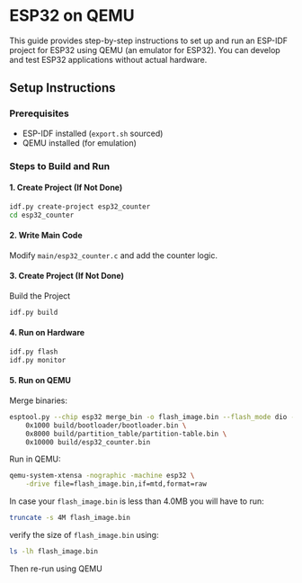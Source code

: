 # ESP32 on QEMU

This guide provides step-by-step instructions to set up and run an ESP-IDF project for ESP32 using QEMU (an emulator for ESP32).  You can develop and test ESP32 applications without actual hardware.

## Setup Instructions

### Prerequisites
- ESP-IDF installed (`export.sh` sourced)
- QEMU installed (for emulation)

### Steps to Build and Run

#### **1️. Create Project (If Not Done)**
```bash
idf.py create-project esp32_counter
cd esp32_counter
```
#### **2️. Write Main Code**
Modify `main/esp32_counter.c` and add the counter logic.

#### **3. Create Project (If Not Done)**
Build the Project
```bash
idf.py build
```
#### **4. Run on Hardware**
```bash
idf.py flash
idf.py monitor
```
#### **5. Run on QEMU**
Merge binaries:
```bash
esptool.py --chip esp32 merge_bin -o flash_image.bin --flash_mode dio --flash_size 4MB \
    0x1000 build/bootloader/bootloader.bin \
    0x8000 build/partition_table/partition-table.bin \
    0x10000 build/esp32_counter.bin
```

Run in QEMU:
```bash
qemu-system-xtensa -nographic -machine esp32 \
    -drive file=flash_image.bin,if=mtd,format=raw
```

In case your `flash_image.bin` is less than 4.0MB you will have to run:
```bash
truncate -s 4M flash_image.bin
```

verify the size of `flash_image.bin` using:
```bash
ls -lh flash_image.bin
```

Then re-run using QEMU

